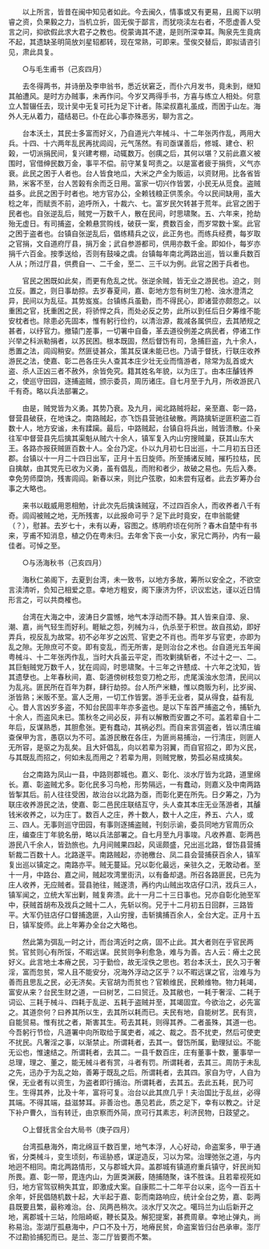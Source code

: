 <!-- { "loadSidebar": true } -->
　　以上所言，皆昔在闽中知见者如此。今去闽久，情事或又有更易，且阁下以明睿之资，负果毅之力，当机立折，固无俟于鄙言，而犹哓渎左右者，不愿虚善人受言之问，抑欲假此求大君子之教也。傥蒙诲其不逮，是则所深幸耳。陶泉先生竟病不起，其遗缺圣明简放刘星轺都转，现在常熟，可即来。莹俟交替后，即拟请咨引见，肃此具复。

　　○与毛生甫书（己亥四月）

　　去冬得两书，并诗册及李申翁书，悉近状窘乏，而仆六月发书，竟未到，继知其舶遭风。是时方办贼事，未再作问。今岁又两得手书，方喜与练立人相处。何意立人暂辍任去，现计吴中无复可托为足下计者。陈梁叔嘉礼虽成，而困于山左。海外人无从着力，蕴结曷已。仆在此心事亦殊恶劣，聊为言之。

　　台本沃土，其民士多富而好义，乃自道光六年械斗、十二年张丙作乱，两用大兵。十四、十六两年乱民再扰闾阎，元气荡然。有司亟谋善后，修城、建仓、积榖，一切派捐民间，复兴建考棚，动辄数万。创痍之后，其何以堪？又前此嘉义被围时，官借绅民数万金，事平不偿。前守某复呵责之。以是富者疲于捐赀，义气亦衰。此民之困于人者也。台人皆食地瓜，大米之产全为贩运，以资财用。比各省皆熟，米客不至，台人苦榖有余而乏日用。富家一切兴作皆罢，小民无从觅食。盗贼益多。此民之困于时者也。地方官办公，全赖钱粮正供羡余。今以民间缺用，虽大稔之年，而赋贡不前，追呼所入，十裁六、七。富岁民欠转甚于荒年。此官之困于民者也。自张逆乱后，贼党一万数千人，散在民间，时思啸聚。五、六年来，抢劫殆无虚日。有司捕盗，全赖悬赏购线，破获一案，费数百金，而岁常数十案。此官之困于盗者也。台镇自张逆乱后，倡练精兵之议，此正务也。而练兵经费，每岁取之官捐，文自道府厅县，捐万金；武自参游都司，供用亦数千金。即如仆，每岁亦捐千六百金。按季送给，否则有鼓噪之虞。台镇每年南北两路出巡，皆以重兵数百人从；所过厅县，供费自一、二千金，至二、三千以为例。此官之困于兵者也。

　　官民之困既如此矣，而更有危乱之忧。张逆余贼，皆无业之游民也。迫之，则立反。置之，则日事劫掠。去岁春夏间，嘉、彰地方忽有树生刀枪、浊水澄清之异，民间以为乱征。其势岌岌。台镇练兵虽勤，而不得民心，即诸营亦颇怨之。以重困之官，抚重困之民，将骄悍之兵，而处必反之势，此所以到任后日夕筹维不能安枕者也。除患必先固本，惟有躬行俭约，以清治源，裁减各属供应，去其陋规之甚者，以纾官力。撤辕门差事，一切署中自备，革去道役例差之病民者，停诸工作兴举之科派勒捐者，以苏民困。根本既固，然后督饬有司，急捕巨盗，九十余人，悉置之法，闾阎稍安。然匪徒甚众，策其反谋未能已也。乃请于督抚，行联庄收养游民之法，使嘉、彰二邑各庄头人查其本庄少壮无业而惰游者，除常为乱首或大盗、杀人正凶三者不赦外，余皆免究。籍其姓名年貌，以为庄丁。由本庄醵钱养之，使巡守田园，逐捕盗贼，颁示委员，周历诸庄。自七月至于九月，所收游民八千有奇。略以兵法部署之。

　　由是，贼党皆为义勇。其势乃衰。及九月，闻北路贼将起，亲至嘉、彰一路，督营县破获，在地诛之。南路贼起，亦飞饬县营驰往破散。两路擒斩逆匪积盗二百数十人，地方安谧，未有蹂躏。最后，中路贼起，台镇自将兵出，贼皆溃散。仆亲往军中督营县先后擒其渠魁从贼六十余人，镇军复入内山穷搜贼巢，获其山东大王。各路亦报获贼匪百数十人。全台乃定。仆以九月初七日出巡，十二月初五日还郡。台镇以十一月二十四日出军，正月十五日旋师。所至捕诸反贼，摧朽拉枯，民自擒献，由其党先已收为义勇，虽有倡乱，而附和者少，故破之易也。先后入奏。幸免劳师糜饷，残害闾阎。新春以来，则比户弦歌，如未尝有寇者。此去岁筹办台事之大略也。

　　来书以戢威用恩相勉，计此次先后擒诛贼寇，不过四百余人，而收养者八千有奇。闾阎被贼之地，无所残害，以此报命可乎？足下此时竟安，在申翁能健（？），慰甚。去岁七十，未有以寿，容图之。练明府顷在何所？春木自楚中有书来，亨甫不知消息，植之仍在粤未归。去年舍下丧一小女，家兄亡两孙，内有一最佳者。可悼之至。

　　○与汤海秋书（己亥四月）

　　海秋仁弟阁下，去夏到台湾，未一致书，以地方多故，筹所以安全之，不欲空言渎清听，负知己相爱之意。幸地方粗安，阁下康济为怀，识议宏达，谨以近日情形言之，可以共商榷也。

　　台湾在大海之中，波涛日夕震憾，地气本浮动而不静。其人皆来自漳、泉、潮、嘉，尚气轻生而好利。睚眦之怨，列械为斗，仇杀至于积世。故自孩幼，即好弄兵，视反乱为故常。初不必年岁之凶荒、官吏之不肖也。而年岁与官吏，亦即为乱之隙。无隙庶可不变。即有变乱，而无所害，是则治台之术也。台自道光五年闽粤械斗、十二年张丙作乱，当时大兵虽云平定，而攻剿擒斩者，不过十之一、二。其巨魁贼党万数千人，犹在闾阎，时思啸聚。十三年之许戆成、十六年之沈知，皆其遗孽也。上年春秋间，嘉、彰道傍树枝忽变刀枪之形，虎尾溪浊水忽清，民间以为乱兆。匪民所在百年为群，肆行劫掠。台人所产米糖，惟以商贩为利，比岁闽、浙皆熟；米贩不至。富人乏用，一切工作皆罢。游手无业者，莫从得食，益有乱心。昔人言凶岁多盗，不知台民固丰年亦多盗也。是以下车首严捕盗之令，捕斩九十余人，而盗风未已。策秋冬之间必反，非有以解散而安置之不可。盖若辈自十二年后，反谋熟悉，其胆愈张。更有蠢动，其祸必烈。而自来言弭盗者，皆以清庄编查保甲为言，愚窃以为不可。盖游民散在各庄，为匪尚易捕治，一行清庄，则匪人无所容，是驱之为乱矣。且大奸倡乱，向以若辈为羽翼，而自官招之，即为义民，与其既乱而招之，何如未乱而用之？若辈为用，则贼党散，势孤必易成擒矣。

　　台之南路为凤山一县，中路则郡城也。嘉义、彰化、淡水厅皆为北路，道里绵长。嘉、彰盗贼尤多。彰化民多习鸟枪，形势隔远，一有蠢动，则嘉义及中南两路皆掣其后。前人往往受困，故治台以北路为亟，而彰化更在所先。日夕筹之，乃为联庄收养游民之法，使嘉、彰二邑民庄联结互守，头人查其本庄无业荡游者，其醵钱米收养之，以为庄丁。数百人之庄，养十数人，数十人之庄，养五、六人，或三、四人。无事则巡守田园，有事则逐捕盗贼，刊刻示谕，委员同地方官周历众庄，编查庄丁年貌名册，略以兵法部署之。自七月至九月事竣。凡收养嘉、彰两邑游民八千余人，皆劲旅也。九月间贼果四起，风谣颇盛，兄出巡北路，督饬县营捕斩裁二百数十人。北路遂平。南路贼起，亦驰檄台、凤二县会营捕获百余人，镇军复出巡以镇定之。南路亦平。贼无蔓延。兄以彰化最远，亲驻久之，无敢动者。至十一月，中路台、嘉之间，贼起攻湾里街汛，以有备却退。所召各路匪民，已先为庄人收养，无应贼者。营县驰往，贼遂溃，再约内山贼出攻店仔口汛，戕兵三人，镇军闻之，立统大军出剿，贼复奔溃。此十一月二十三日事也。兄亦自彰化驰至军中，获贼首胡布及戕兵之贼十二人，先斩以徇。兄于十二月初五日回群，三路皆平。大军仍驻店仔口督捕逸匪，入山穷搜，击斩擒捕百余人，全台大定。正月十五日，镇军旋师。此上年筹办全台之大略也。

　　然此第为弭乱一时之计，而台湾近时之病，固不止此。其大者则在乎官民两贫。官贫则心有所馁，不暇远谋。民贫则争利愈急，难与为善。古人云：瘠土之民好义。此言地土本瘠之民，习于勤俭，故无淫佚之思也。若台本沃土，民久习于奢淫，富而忽贫，常人且不能安分，况海外浮动之区乎？以不暇远谋之官，治难与为善而且思乱之民，必无济矣。夫官胡为而贫也？官赖维民，民赖维物。物力耗竭，富安从来？台民生财之道，一曰树艺，二曰贸迁。及其敝也，一耗于奢淫、二耗于词讼、三耗于械斗、四耗于乱逆、五耗于盗贼并至，其竭固宜。今欲治之，必先富之。其道奈何？曰养其所以生，去其所以耗而已。夫民有地，自能树艺。民有货，自能贸易。惟有扰之者，斯害其生。苟去其耗，则得其养。二者虽殊，其道一也。今吾躬行节俭，凡道署中向所取给于属吏者，减之、裁之。吾不扰吏，然后可使吏不扰民。凡奢淫之事，以渐禁止。所谓耗者，去其一。督饬所属，勤理狱讼。不能无讼也，惟速结之。所谓耗者，去其二。一县千数百庄，庄有董事十数，董事举一总理，理之、董之，能无械斗者有赏，斗者有罚。所谓耗者，去其三。周防于未乱之先，迅办于为乱之始，善筹于既乱之后。所谓耗者，去其四。家自为守，人自为保，无业者有以资生，为盗者即行捕治。所谓耗者，去其五。去此五耗，民乃可生。生得其养，比及十年，富将可复。治台以此其庶几乎！夫治国比于乱丝，必得其端。不得其端，益滋棼耳。非善治也。愚见若此，质之足下，幸有以教之。计足下补户曹久，当有转迁，由京察而外简，庶可行其素志，利济民物，日跂望之。

　　○上督抚言全台大局书（庚子四月）

　　台湾孤悬海外，南北绵亘千数百里，地气本浮，人心好动，命盗案多，甲于通省，分类械斗，变生顷刻，布谣胁惑，谋逆造反，习以为常。治理弛张之道，与内地迥不相同。南北两路情形，又与郡城大异。盖郡城有镇道府重兵镇守，奸民尚知所畏。嘉、彰一带，毘连内山，为匪类渊薮，随捕随聚，诛不胜诛。且若辈视死如归，地方官驾驭稍失其宜，即激成大案。自康熙二十二年平台以来，迄今一百五十余年，奸民倡随机数十起，大半起于嘉、彰而南路响应，统计全台之势，嘉、彰两县既要且繁，最称难治。台、凤两邑稍次。淡水厅又次之。噶玛兰为山后新开之地，离郡城十三站，险阻崎岖，鞭长莫及。解犯提案，甚费周章。幸地止弹丸，尚称易治。澎湖厅孤悬海中，户口不及十万，地瘠民贫，命盗案皆归台邑承审。澎厅不过勘验捕犯而已。是兰、澎二厅皆要而不繁。

